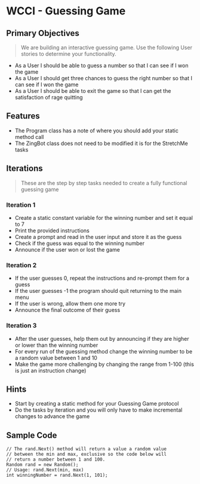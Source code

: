 ﻿# WCCI - Guessing Game
## Primary Objectives

> We are building an interactive guessing game. Use the following User stories to determine your functionality.

- As a User I should be able to guess a number so that I can see if I won the game
- As a User I should get three chances to guess the right number so that I can see if I won the game 
- As a User I should be able to exit the game so that I can get the satisfaction of rage quitting

## Features

- The Program class has a note of where you should add your static method call
- The ZingBot class does not need to be modified it is for the StretchMe tasks

## Iterations
> These are the step by step tasks needed to create a fully functional guessing game

### Iteration 1

- Create a static constant variable for the winning number and set it equal to 7
- Print the provided instructions
- Create a prompt and read in the user input and store it as the guess
- Check if the guess was equal to the winning number
- Announce if the user won or lost the game

### Iteration 2

- If the user guesses 0, repeat the instructions and re-prompt them for a guess
- If the user guesses -1 the program should quit returning to the main menu
- If the user is wrong, allow them one more try
- Announce the final outcome of their guess

### Iteration 3

- After the user guesses, help them out by announcing if they are higher or lower than the winning number
- For every run of the guessing method change the winning number to be a random value between 1 and 10
- Make the game more challenging by changing the range from 1-100 (this is just an instruction change)

## Hints

- Start by creating a static method for your Guessing Game protocol
- Do the tasks by iteration and you will only have to make incremental changes to advance the game

## Sample Code

```chsarp
// The rand.Next() method will return a value a random value 
// between the min and max, exclusive so the code below will 
// return a number between 1 and 100.
Random rand = new Random();
// Usage: rand.Next(min, max)
int winningNumber = rand.Next(1, 101);